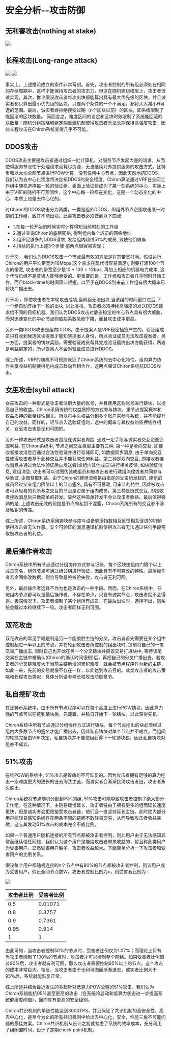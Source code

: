 # 安全分析--攻击防御

## 无利害攻击(nothing at stake)
 ![](security1.png)

## 长程攻击(Long-range attack)
 ![](security2.png)
 ![](security3.png)

 事实上，上述推论成立的条件非常苛刻。首先，攻击者控制的所有组必须处在相同的存续周期中，这样才能保持攻击者的攻击力，但这在随机建组模型上，攻击者很难实现。其次，推论假设攻击者每次出块都能算出具有最大优先级的区块，并且诚实者都只算出最小优先级的区块，只要两个条件的一个不满足，都将大大减小H可选的范围。最后，诚实者会拒绝接受过期（n个区块以前）的区块，即系统限制了能回滚的区块数量。
 简而言之，难度区间的设定和区块时效限制了系统能回滚的块数量；随机分组策略和组定期重建机制使得攻击者无法长期保持高强度攻击，因此长程攻击在Chiron系统变得几乎不可能。
 
## DDOS攻击
DDOS攻击主要是攻击者通过组织一批计算机，对服务节点发起大量的请求，从而使得服务节点忙于处理请求而耗尽资源，无法继续对外提供服务的攻击方式。比特币和以太坊全网节点进行POW计算，没有任何中心节点，因此天然地抗DDOS。我们认为去中心化程度将决定抗DDOS的安全程度。Chiron算法通过VRF在全网工作组中随机选择每一轮的验证组，表面上验证组成为了某一刻系统的中心，实际上由于VRF的随机不可预测性，这个中心每一轮都在变化，这是一个动态变化的中心，本质上也是去中心化的。
	
 对Chiron的DDOS攻击分为两类，一类是组外DDOS，即组外节点企图攻击某一时刻的工作组，致其不能出块。此类攻击者必须做到以下四点:
  - 1.在每一轮开始的时候实时计算得知当前时刻的工作组
  - 2.通过查询Chiron的底层网络, 得到组内每个成员的网络地址
  - 3.组织足够多的DDOS请求, 发给组内超过51%的成员, 致使他们瘫痪
  - 4.持续的执行上述3个步骤
前两点很容易实现；<br/>

对于3）, 我们认为DDOS攻击一个节点最有效的方法是将其带宽打满。假设运行Chiron的用户平均带宽为10Mbps(这个需求在现代很容易满足), 则要打满100个节点的带宽, 攻击者的带宽至少是10 * 100 = 1Gbps, 再加上相应的机器电力成本, 这个代价已经不是普通人能够承受的。更重要的是，工作组和攻击者几乎同时开始工作，而且block-time的时间窗口很短，以至于在DDOS到来前工作组有很大概率已将块广播出去。<br/>

对于4），即使攻击者在本轮攻击成功,当前组无法出块,当该组的时间窗口过后,下一个组自动开始下一轮的出块, 以此类推。攻击者必须持续高强度的发送DDOS请求给不同的目标机器。我们认为DDOS攻击对静态稳定的中心节点具有很大威胁，而对迅速变化的中心节点则威胁系数急剧下降，而且攻击成本更高。<br/>

另外一类DDOS攻击是组内DDOS。由于提案人是VRF秘密抽签产生的，验证组成员只有收到候选区块提案才能知晓提案人身份，所以验证成员无法攻击提案者。另一方面，提案者的铸块奖励，需要验证成员帮其完成验证最终出块方能获得，两者是利益绑定的，所以提案人不会对验证成员进行DDOS。<br/>

综上所述，VRF的随机不可预测保证了Chiron系统的去中心化特性，组内算力协作共享收益机制使得组内成员趋向互相合作，这两点保证Chiron系统抗DDOS攻击。<br/>
## 女巫攻击(sybil attack)
女巫攻击的一种形式是攻击者注册大量的账号，并且使用这些账号进行铸块，以提高自己的收益。Chiron采用传统的权益质押的方式参与铸块，重节点提案概率和权益质押的数量线性相关。所以将手头权益分到多个账户来参与系统，并不能提升自己的收益。同样的，轻节点入选验证组时，选中的概率与其权益的质押线性相关，女巫攻击也是无利可图的。
	
另外一种攻击形式是攻击者围绕在诚实者周围, 通过一定手段与诚实者交互企图窃取利益. 在Chiron系统中, 节点之间交互类型主要有三种, 第一种是单向交互, 即接收者接收消息后通过合法性验证并进行存储即可, 如数据同步消息, 由于单向交互性使得攻击者基于此种交互并不能获取任何利益。第二种是双向交互, 即接收者接收消息并通过合法性验证后向发送者(或组内其他成员)进行相关反馈, 如块验证消息, 建组消息; 攻击者可以试图伪装成组员和被攻击者进行建组流程或者共同参与块验证, 企图获取利益。由于Chiron的建组流程是由指定的父亲组发起的, 建组的成员经过父亲组门限值以上的节点签名, 具有不可篡改, 可审计的特性, 因此被攻击者可以轻易的判断与之交互的节点是否属于组内成员。第三种是链式交互, 即接收者接收消息后只做简单的转发。显然这种简单转发不会让攻击者收益。最后值得强调的是, 上述攻击无效的前提是节点的私钥不泄露，Chiron系统所有的交互都不涉及私钥的传递。
	
综上所述，Chiron系统采用铸块参与度与设备健康指数相互反馈相互促进的机制使得攻击者无法作恶。安全可验证的消息通讯机制使得攻击者无法通过任何手段窃取被攻击者的利益。 
## 最后操作者攻击

Chiron系统中所有节点通过分组协作方式参与记账，每个区块由组内门限个以上成员签名，组外节点可通过组公钥进行验证，因此具有不可篡改的特性。最后操作者若企图修改数据，则会导致最终校验失败，攻击者无利可图。

另外，最后操作者选择不作为也是攻击的一种手段。然而，在Chiron系统中，任何组内节点都可以是最后操作者，不存在单点，只要有诚实节点，攻击者就不会得逞。极端情况下，攻击者控制了某个组所有成员，在最后出块时，选择不出，则系统会跳过本轮继续下一轮。攻击者同样无利可图。

## 双花攻击
双花攻击的常见手段是制造另一个能战胜主链的分叉。攻击者首先需要在某个组中控制超过一半以上的节点，并在轮到攻击者所控制的组出块时, 提前将自己的一笔交易广播出去, 同时自己也开始在另一个分叉铸块并把该交易打进块中, 等待该笔交易在主链中被确认(Chiron的确认时间很短)后，再把自己的分叉广播出去，若攻击者的分叉链难度大于当前主链新增的累积难度，就会被节点程序作为新的主链，如此一来，先前的交易就像不存在一样，以此达到攻击目的。此类攻击者的攻击策略和长程攻击类似，具体分析请参考长程攻击防御章节。

## 私自挖矿攻击
在比特币系统中，由于所有节点程序可以在每个高度上进行POW铸块，因此算力强的节点可以在挖到某块后，先藏着，并私自开始下一轮铸块，以此获得先机。

Chiron系统中所有节点通过分组协作方式进行铸块，每个节点挖出的块必须经过组内大多数节点的签名才能广播出去，因此私自铸块对单个节点并不成立。而组间的轮换完全由VRF决定，私自铸块并不能使组获得下一轮铸块权，因此私自铸块对组亦不成立。 
## 51%攻击
在纯POW的系统中, 51%攻击是致命的不可恢复的。因为攻击者拥有足够的算力挖出一条难度更大的更长的链去淘汰主链，而诚实者会渐渐接纳攻击者链，攻击者永久胜出。

Chiron系统将节点随机分配到不同的组, 51%攻击可能导致攻击者控制了绝大部分工作组。在这种情况下，主链将缓慢延长，攻击者链由于拥有更多的组而延长速度更快，但是诚实者会拒绝接受攻击者链，他们会一直坚持延长主链。此时绝大部分用户能轻易感知系统存在两条不同的链而不敢轻易交易，从而导致攻击者收益甚微，这与其发动51%攻击的成本完全不成比例。

如果一个普通用户随机连接的所有节点都被攻击者控制，则此用户由于无法感知异常而继续信任网络，我们认为这个用户是能给攻击者带来收益的，暂且称此类用户为受害用户。显然受害用户越多，攻击者收益越大。下面简单分析一下攻击者和受害用户的比例关系。

假设每个用户都随机连接的n个节点中有90%的节点都被攻击者控制，则该用户成为受害用户。假设全网节点数W，攻击者控制比例为x，则受害者比例为：

 ![](security4.png)

| 攻击者比例 | 受害者比例 |
| --- | --- |
| 0.5 | 0.01071 |
| 0.8 | 0.3757 |
| 0.9 | 0.7361 |
| 0.95 | 0.914 |
| 1 | 1 |

由此可知，当攻击者控制50%的节点时，受害者比例仅为1.07%；而理论上只有当攻击者控制了100%的节点时，攻击者才可以控制整个网络。如果受害者比例超过90%后，攻击者就有利可图，那么攻击者需要控制95%以上的节点。这个攻击的成本非常巨大。相反，当攻击者由于无利可图而渐渐退去，诚实者比例大于95%后，系统就能恢复正常。
	
综上所述并结合最近发生的多起针对低算力POW公链的51%攻击，我们认为Chiron系统能抗95%甚至更高的攻击（在系统冷启动和低算力状态进一步提高系统健康度阈值），因而具有更高的安全级别。
	
Chiron共识机制的单链性能达到3000TPS，并且保证了共识机制的高安全性，高去中心化，是至今为止的所有共识机制中给出去中心化，安全，性能三角不可能问题的最佳方案。Chiron共识机制从设计之初就考虑了系统的效率成本，充分利用了组闲置时间，设计了定期check point机制。





 


 
